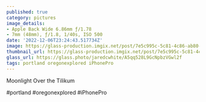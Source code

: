 ```yaml
---
published: true
category: pictures
image_details:
- Apple Back Wide 6.86mm ƒ/1.78
- 7mm (48mm), ƒ/1.8, 1/40s, ISO 500
date: '2022-12-06T23:24:43.517734Z'
image: https://glass-production.imgix.net/post/7e5c995c-5c81-4c86-ab80-2e0e9a539fa8/original?auto=format&fit=max&fm=jpg&h=2048&w=2048&s=73c63924bb408ec04ea7fac47c970bda
thumbnail_url: https://glass-production.imgix.net/post/7e5c995c-5c81-4c86-ab80-2e0e9a539fa8/original?auto=format&fm=jpg&h=640&w=640&s=99946acee717a039b7e4f45a54acca62
glass_url: https://glass.photo/jaredcwhite/A5qq528L9GcNpbzVGwl2f
tags: portland oregonexplored iPhonePro
---
```


Moonlight Over the Tilikum

#portland #oregonexplored #iPhonePro